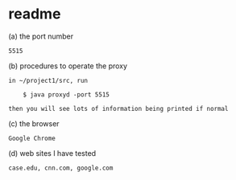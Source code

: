 # readme

(a) the port number

	5515

(b) procedures to operate the proxy

	in ~/project1/src, run

		$ java proxyd -port 5515

	then you will see lots of information being printed if normal

(c) the browser

	Google Chrome

(d) web sites I have tested

	case.edu, cnn.com, google.com